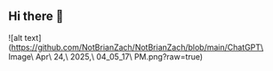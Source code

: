 ## Hi there 👋
![alt text](https://github.com/NotBrianZach/NotBrianZach/blob/main/ChatGPT\ Image\ Apr\ 24,\ 2025,\ 04_05_17\ PM.png?raw=true)

<!--
**NotBrianZach/NotBrianZach** is a ✨ _special_ ✨ repository because its `README.md` (this file) appears on your GitHub profile.

Here are some ideas to get you started:

- 🔭 I’m currently working on ...
- 🌱 I’m currently learning ...
- 👯 I’m looking to collaborate on ...
- 🤔 I’m looking for help with ...
- 💬 Ask me about ...
- 📫 How to reach me: ...
- 😄 Pronouns: ...
- ⚡ Fun fact: ...
-->
